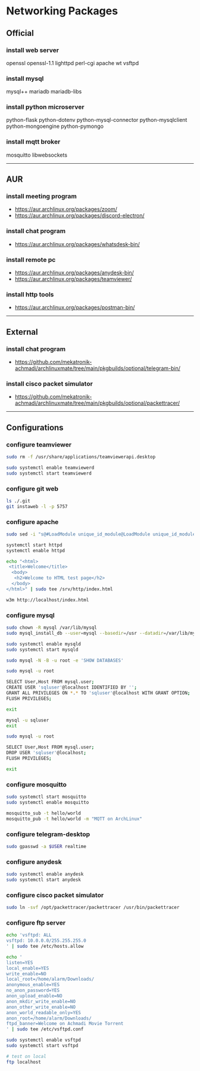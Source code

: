 # Networking Packages

## Official

### install web server

openssl openssl-1.1
lighttpd perl-cgi
apache wt vsftpd

### install mysql

mysql++ mariadb
mariadb-libs

### install python microserver

python-flask python-dotenv
python-mysql-connector
python-mysqlclient
python-mongoengine
python-pymongo

### install mqtt broker

mosquitto libwebsockets

--------------------------------------------------------------------------------

## AUR

### install meeting program

- https://aur.archlinux.org/packages/zoom/
- https://aur.archlinux.org/packages/discord-electron/

### install chat program

- https://aur.archlinux.org/packages/whatsdesk-bin/

### install remote pc

- https://aur.archlinux.org/packages/anydesk-bin/
- https://aur.archlinux.org/packages/teamviewer/

### install http tools

- https://aur.archlinux.org/packages/postman-bin/

--------------------------------------------------------------------------------

## External

### install chat program

- https://github.com/mekatronik-achmadi/archlinuxmate/tree/main/pkgbuilds/optional/telegram-bin/

### install cisco packet simulator

- https://github.com/mekatronik-achmadi/archlinuxmate/tree/main/pkgbuilds/optional/packettracer/

--------------------------------------------------------------------------------

## Configurations

### configure teamviewer

```sh
sudo rm -f /usr/share/applications/teamviewerapi.desktop

sudo systemctl enable teamviewerd
sudo systemctl start teamviewerd
```

### configure git web

```sh
ls ./.git
git instaweb -l -p 5757
```

### configure apache

```sh
sudo sed -i "s@#LoadModule unique_id_module@LoadModule unique_id_module@g" /etc/httpd/conf/httpd.conf

systemctl start httpd
systemctl enable httpd

echo "<html>
 <title>Welcome</title>
  <body>
   <h2>Welcome to HTML test page</h2>
  </body>
</html>" | sudo tee /srv/http/index.html

w3m http://localhost/index.html
```

### configure mysql

```sh
sudo chown -R mysql /var/lib/mysql
sudo mysql_install_db --user=mysql --basedir=/usr --datadir=/var/lib/mysql

sudo systemctl enable mysqld
sudo systemctl start mysqld

sudo mysql -N -B -u root -e 'SHOW DATABASES'
```

```sh
sudo mysql -u root

SELECT User,Host FROM mysql.user;
CREATE USER 'sqluser'@localhost IDENTIFIED BY '';
GRANT ALL PRIVILEGES ON *.* TO 'sqluser'@localhost WITH GRANT OPTION;
FLUSH PRIVILEGES;

exit
```

```sh
mysql -u sqluser
exit
```

```sh
sudo mysql -u root

SELECT User,Host FROM mysql.user;
DROP USER 'sqluser'@localhost;
FLUSH PRIVILEGES;

exit
```

### configure mosquitto

```sh
sudo systemctl start mosquitto
sudo systemctl enable mosquitto
```

```sh
mosquitto_sub -t hello/world
mosquitto_pub -t hello/world -m "MQTT on ArchLinux"
```

### configure telegram-desktop

```sh
sudo gpasswd -a $USER realtime
```

### configure anydesk

```sh
sudo systemctl enable anydesk
sudo systemctl start anydesk
```

### configure cisco packet simulator

```sh
sudo ln -svf /opt/packettracer/packettracer /usr/bin/packettracer
```

### configure ftp server

```sh
echo 'vsftpd: ALL
vsftpd: 10.0.0.0/255.255.255.0
' | sudo tee /etc/hosts.allow

echo '
listen=YES
local_enable=YES
write_enable=NO
local_root=/home/alarm/Downloads/
anonymous_enable=YES
no_anon_password=YES
anon_upload_enable=NO
anon_mkdir_write_enable=NO
anon_other_write_enable=NO
anon_world_readable_only=YES
anon_root=/home/alarm/Downloads/
ftpd_banner=Welcome on Achmadi Movie Torrent
' | sudo tee /etc/vsftpd.conf

sudo systemctl enable vsftpd
sudo systemctl start vsftpd

# test on local
ftp localhost
```
